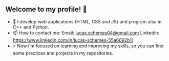 ## Welcome to my profile! 👋

- 🌱 I develop web applications (HTML, CSS and JS) and program also in C++ and Python.
- 📫 How to contact me:
   Email: lucas.schemes04@gmail.com
   Linkedin: https://www.linkedin.com/in/lucas-schemes-55a6692b1/
- ⚡ Now i'm focused on learning and improving my skills, so you can find some practices and projects in my repositories.

